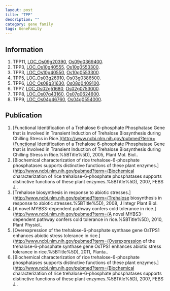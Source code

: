 ```yaml
---
layout: post
title: "TPP"
description: ""
category: gene family
tags: GeneFamily
---
```


## Information
1. TPP11, [LOC_Os09g20390](http://rice.plantbiology.msu.edu/cgi-bin/ORF_infopage.cgi?orf=LOC_Os09g20390), [Os09g0369400](http://rapdb.dna.affrc.go.jp/viewer/gbrowse_details/irgsp1?name=Os09g0369400).
2. TPP3, [LOC_Os10g40555](http://rice.plantbiology.msu.edu/cgi-bin/ORF_infopage.cgi?orf=LOC_Os10g40555), [Os10g0553300](http://rapdb.dna.affrc.go.jp/viewer/gbrowse_details/irgsp1?name=Os10g0553300).
3. TPP3, [LOC_Os10g40550](http://rice.plantbiology.msu.edu/cgi-bin/ORF_infopage.cgi?orf=LOC_Os10g40550), [Os10g0553300](http://rapdb.dna.affrc.go.jp/viewer/gbrowse_details/irgsp1?name=Os10g0553300).
4. TPP5, [LOC_Os03g26910](http://rice.plantbiology.msu.edu/cgi-bin/ORF_infopage.cgi?orf=LOC_Os03g26910), [Os03g0386500](http://rapdb.dna.affrc.go.jp/viewer/gbrowse_details/irgsp1?name=Os03g0386500).
5. TPP6, [LOC_Os08g31630](http://rice.plantbiology.msu.edu/cgi-bin/ORF_infopage.cgi?orf=LOC_Os08g31630), [Os08g0409100](http://rapdb.dna.affrc.go.jp/viewer/gbrowse_details/irgsp1?name=Os08g0409100).
6. TPP7, [LOC_Os02g51680](http://rice.plantbiology.msu.edu/cgi-bin/ORF_infopage.cgi?orf=LOC_Os02g51680), [Os02g0753000](http://rapdb.dna.affrc.go.jp/viewer/gbrowse_details/irgsp1?name=Os02g0753000).
7. TPP8, [LOC_Os07g43160](http://rice.plantbiology.msu.edu/cgi-bin/ORF_infopage.cgi?orf=LOC_Os07g43160), [Os07g0624600](http://rapdb.dna.affrc.go.jp/viewer/gbrowse_details/irgsp1?name=Os07g0624600).
8. TPP9, [LOC_Os04g46760](http://rice.plantbiology.msu.edu/cgi-bin/ORF_infopage.cgi?orf=LOC_Os04g46760), [Os04g0554000](http://rapdb.dna.affrc.go.jp/viewer/gbrowse_details/irgsp1?name=Os04g0554000).

## Publication
1. [Functional Identification of a Trehalose 6-phosphate Phosphatase Gene that is Involved in Transient Induction of Trehalose Biosynthesis during Chilling Stress in Rice.](http://www.ncbi.nlm.nih.gov/pubmed?term=(Functional Identification of a Trehalose 6-phosphate Phosphatase Gene that is Involved in Transient Induction of Trehalose Biosynthesis during Chilling Stress in Rice.%5BTitle%5D), 2005, Plant Mol. Biol..
2. [Biochemical characterization of rice trehalose-6-phosphate phosphatases supports distinctive functions of these plant enzymes.](http://www.ncbi.nlm.nih.gov/pubmed?term=(Biochemical characterization of rice trehalose-6-phosphate phosphatases supports distinctive functions of these plant enzymes.%5BTitle%5D), 2007, FEBS J..
3. [Trehalose biosynthesis in response to abiotic stresses.](http://www.ncbi.nlm.nih.gov/pubmed?term=(Trehalose biosynthesis in response to abiotic stresses.%5BTitle%5D), 2008, J Integr Plant Biol.
4. [A novel MYBS3-dependent pathway confers cold tolerance in rice.](http://www.ncbi.nlm.nih.gov/pubmed?term=(A novel MYBS3-dependent pathway confers cold tolerance in rice.%5BTitle%5D), 2010, Plant Physiol..
5. [Overexpression of the trehalose-6-phosphate synthase gene OsTPS1 enhances abiotic stress tolerance in rice.](http://www.ncbi.nlm.nih.gov/pubmed?term=(Overexpression of the trehalose-6-phosphate synthase gene OsTPS1 enhances abiotic stress tolerance in rice.%5BTitle%5D), 2011, Planta..
6. [Biochemical characterization of rice trehalose-6-phosphate phosphatases supports distinctive functions of these plant enzymes.](http://www.ncbi.nlm.nih.gov/pubmed?term=(Biochemical characterization of rice trehalose-6-phosphate phosphatases supports distinctive functions of these plant enzymes.%5BTitle%5D), 2007, FEBS J..


